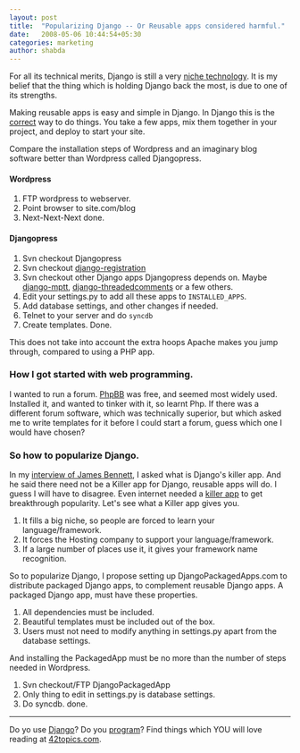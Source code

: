 ```yaml
---
layout: post
title:  "Popularizing Django -- Or Reusable apps considered harmful."
date:   2008-05-06 10:44:54+05:30
categories: marketing
author: shabda
---
```

For all its technical merits, Django is still a very [niche technology](http://google.com/trends?q=php%2C+django%2C+). It is my belief that the thing which is holding Django back the most, is due to one of its strengths.

Making reusable apps is easy and simple in Django. In Django this is the [correct](http://www.b-list.org/weblog/2007/mar/27/reusable-django-apps/) way to do things. You take a few apps, mix them together in your project, and deploy to start your site.

Compare the installation steps of Wordpress and an imaginary blog software better than Wordpress called Djangopress.

#### Wordpress
1. FTP wordpress to webserver.
2. Point browser to site.com/blog
3. Next-Next-Next done.

#### Djangopress
1. Svn checkout Djangopress
2. Svn checkout [django-registration](http://code.google.com/p/django-registration/)
3. Svn checkout other Django apps Djangopress depends on. Maybe [django-mptt](http://code.google.com/p/django-mptt/), [django-threadedcomments](http://code.google.com/p/django-threadedcomments/) or a few others.
4. Edit your settings.py to add all these apps to `INSTALLED_APPS`.
5. Add database settings, and other changes if needed.
6. Telnet to your server and do `syncdb`
7. Create templates. Done.

This does not take into account the extra hoops Apache makes  you jump through, compared to using a PHP app.

### How I got started with web programming.

I wanted to run a forum. [PhpBB](http://www.phpbb.com/) was free, and seemed most widely used. Installed it, and wanted to tinker with it, so learnt Php. If there was a different forum software, which was technically superior, but which asked me to write templates for it before I could start a forum, guess which one I would have chosen?

### So how to popularize Django.

In my [interview of James Bennett](http://42topics.com/blog/2008/04/interview-with-james-bennett-django-release-manager/), I asked what is Django's killer app. And he said there need not be a Killer app for Django, reusable apps will do. I guess I will have to disagree. Even internet needed a [killer app](http://en.wikipedia.org/wiki/Webmail) to get breakthrough popularity. Let's see what a Killer app gives you.

1. It fills a big niche, so people are forced to learn your language/framework.
2. It forces the Hosting company to support your language/framework.
3. If a large number of places use it, it gives your framework name recognition.

So to popularize Django, I propose setting up DjangoPackagedApps.com to distribute packaged Django apps, to complement reusable Django apps. A packaged Django app, must have these properties.
1. All dependencies must be included.
2. Beautiful templates must be included out of the box.
3. Users must not need to modify anything in settings.py apart from the database settings.

And installing the PackagedApp must be no more than the number of steps needed in Wordpress.

1. Svn checkout/FTP DjangoPackagedApp
2. Only thing to edit in settings.py is database settings.
3. Do syncdb. done.

-----------------------------------

Do yo use [Django](http://42topics.com/Django/)? Do you [program](http://42topics.com/programming/)? Find things which YOU will love reading at [42topics.com](http://42topics.com/register/).

